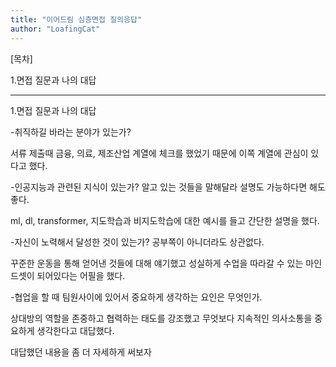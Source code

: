 ```yaml
---
title: "이어드림 심층면접 질의응답"
author: "LoafingCat"
---
```


[목차]

1.면접 질문과 나의 대답

----------------------------------------------

1.면접 질문과 나의 대답

-취직하길 바라는 분야가 있는가?

서류 제출때 금융, 의료, 제조산업 계열에 체크를 했었기 때문에 이쪽 계열에 관심이 있다고 했다.

-인공지능과 관련된 지식이 있는가? 알고 있는 것들을 말해달라 설명도 가능하다면 해도 좋다.

ml, dl, transformer, 지도학습과 비지도학습에 대한 예시를 들고 간단한 설명을 했다. 

-자신이 노력해서 달성한 것이 있는가? 공부쪽이 아니더라도 상관없다.

꾸준한 운동을 통해 얻어낸 것들에 대해 얘기했고 성실하게 수업을 따라갈 수 있는 마인드셋이 되어있다는 어필을 했다.

-협업을 할 때 팀원사이에 있어서 중요하게 생각하는 요인은 무엇인가.

상대방의 역할을 존중하고 협력하는 태도를 강조했고 무엇보다 지속적인 의사소통을 중요하게 생각한다고 대답했다.

대답했던 내용을 좀 더 자세하게 써보자